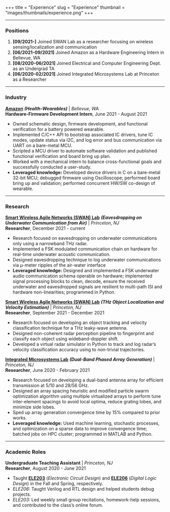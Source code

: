 +++
title = "Experience"
slug = "Experience"
thumbnail = "images/thumbnails/experience.png"
+++

---------------------------
### Positions
1. **[09/2021-]** Joined SWAN Lab as a researcher focusing on wireless sensing/localization and communication
2. **[06/2021-09/2021]** Joined Amazon as a Hardware Engineering Intern in Bellevue, WA
3. **[08/2020-06/2021]** Joined Electrical and Computer Engineering Dept. as an Undergrad TA
4. **[06/2020-02/2021]** Joined Integrated Microsystems Lab at Princeton as a Researcher

---------------------------
### Industry
[**Amazon**]() ***(Health-Wearables)*** | *Bellevue, WA*  
**Hardware-Firmware Development Intern**, June 2021 - August 2021

-	Owned schematic design, firmware development, and functional verification for a battery powered wearable.
-	Implemented C/C++ API to bootstrap associated IC drivers, tune IC modes, update status via I2C, and log error and bus communication via UART on a bare-metal MCU.
-	Scripted a MCU driver to automate software validation and published functional verification and board bring up plan.
-	Worked with a mechanical intern to balance cross-functional goals and successfully conducted a user-study.
-	**Leveraged knowledge:** Developed device drivers in C on a bare-metal 32-bit MCU; debugged firmware using Oscilloscope; performed board bring up and validation; performed concurrent HW/SW co-design of wearable.

---------------------------
### Research
[**Smart Wireless Agile Networks (SWAN) Lab**](https://ghasempour.princeton.edu) ***(Eavesdropping on Underwater Communication from Air)*** | *Princeton, NJ*  
**Researcher**, December 2021 - current

-	Research focused on eavesdropping on underwater communications only using a narrowband THz radar.
-	Implemented a FSK modulated communication chain on hardware for real-time underwater acoustic communication.
-	Designed eavesdropping technique to log underwater communications via μ-meter ripples of the air-water interface
-	**Leveraged knowledge:** Designed and implemented a FSK underwater audio communication schema operable on hardware; implemented signal processing blocks to clean, decode, ensure the received underwater and eavesdropped signals are resilient to multi-path ISI and hardware non-linearities; programmed in Python.

[**Smart Wireless Agile Networks (SWAN) Lab**](https://ghasempour.princeton.edu) ***(THz Object Localization and Velocity Estimation)*** | *Princeton, NJ*  
**Researcher**, September 2021 - December 2021

-	Research focused on developing an object tracking and velocity classification technique for a THz leaky-wave antenna.
-	Designed non-coherent radar perception pipeline to fingerprint and classify each object using wideband-doppler shift.
-	Developed a virtual radar simulator in Python to track and log radar’s velocity classification accuracy using to non-trivial trajectories.

[**Integrated Microsystems Lab**](https://www.princeton.edu/~kaushiks/) ***(Dual-Band Phased Array Generation)*** | *Princeton, NJ*  
**Researcher**, June 2020 - February 2021
-	Research focused on developing a dual-band antenna array for efficient transmission at 5/10 and 28/56 GHz.
-	Designed an array spacing heuristic and modified particle swarm optimization algorithm using multiple virtualized arrays to perform tune inter-element spacings to avoid local optima, reduce grating lobes, and minimize side lobes.
-	Sped up array generation convergence time by 15% compared to prior works.
-	**Leveraged knowledge:** Used machine learning, stochastic processes, and optimization on a sparse data to improve convergence time; batched jobs on HPC cluster; programmed in MATLAB and Python.

---------------------------
### Academic Roles
**Undergraduate Teaching Assistant** | *Princeton, NJ*  
**Researcher**, August 2020 - June 2021
-	Taught [**ELE203**](https://registrar.princeton.edu/course-offerings/course-details?term=1214&courseid=002462) (*Electronic Circuit Design*) and [**ELE206**](https://registrar.princeton.edu/course-offerings/course-details?term=1212&courseid=002463) (*Digital Logic Design*) in the Fall and Spring, respectively.
-	*ELE206:* Taught Verilog and RTL design and helped students debug projects.
-	*ELE203:* Led weekly small group recitations, homework-help sessions, and contributed to the class’s online forum.
